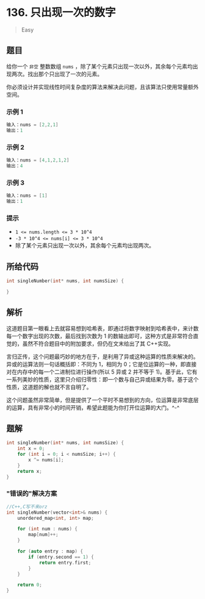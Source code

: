 # 136. 只出现一次的数字

> Easy

## 题目

给你一个 `非空` 整数数组 `nums` ，除了某个元素只出现一次以外，其余每个元素均出现两次。找出那个只出现了一次的元素。

你必须设计并实现线性时间复杂度的算法来解决此问题，且该算法只使用常量额外空间。

### 示例 1

```c
输入：nums = [2,2,1]
输出：1
```

### 示例 2

```c
输入：nums = [4,1,2,1,2]
输出：4
```

### 示例 3

```c
输入：nums = [1]
输出：1
```

### 提示

- `1 <= nums.length <= 3 * 10^4`
- `-3 * 10^4 <= nums[i] <= 3 * 10^4`
- 除了某个元素只出现一次以外，其余每个元素均出现两次。

## 所给代码

```c
int singleNumber(int* nums, int numsSize) {

}
```

## 解析

这道题目第一眼看上去就容易想到哈希表，即通过将数字映射到哈希表中，来计数每一个数字出现的次数，最后找到次数为 1 的数输出即可，这种方式是非常符合直觉的，虽然不符合题目中的附加要求，但仍在文末给出了其 C++实现。

言归正传，这个问题最巧妙的地方在于，是利用了异或这种运算的性质来解决的。
异或的运算法则一句话概括即：不同为 1，相同为 0；它是位运算的一种，即直接对在内存中的每一个二进制位进行操作(所以 5 异或 2 并不等于 1)。基于此，它有一系列美妙的性质，这里只介绍归零性：即一个数与自己异或结果为零。基于这个性质，这道题的解也就不言自明了。

这个问题虽然非常简单，但是提供了一个平时不易想到的方向，位运算是非常底层的运算，具有非常小的时间开销，希望此题能为你打开位运算的大门。\^\-\^

## 题解

```c
int singleNumber(int* nums, int numsSize) {
    int x = 0;
    for (int i = 0; i < numsSize; i++) {
        x ^= nums[i];
    }
    return x;
}
```

### "错误的"解决方案

```c++
//C++,C写不来orz
int singleNumber(vector<int>& nums) {
    unordered_map<int, int> map;

    for (int num : nums) {
        map[num]++;
    }

    for (auto entry : map) {
        if (entry.second == 1) {
            return entry.first;
        }
    }

    return 0;
}
```
